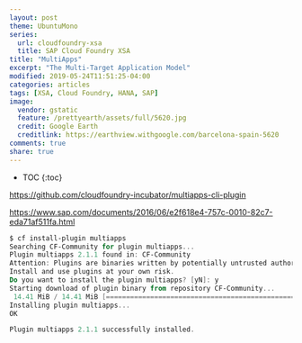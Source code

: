 ```yaml
---
layout: post
theme: UbuntuMono
series:
  url: cloudfoundry-xsa
  title: SAP Cloud Foundry XSA
title: "MultiApps"
excerpt: "The Multi-Target Application Model"
modified: 2019-05-24T11:51:25-04:00
categories: articles
tags: [XSA, Cloud Foundry, HANA, SAP]
image:
  vendor: gstatic
  feature: /prettyearth/assets/full/5620.jpg
  credit: Google Earth
  creditlink: https://earthview.withgoogle.com/barcelona-spain-5620
comments: true
share: true
---
```


* TOC
{:toc}

https://github.com/cloudfoundry-incubator/multiapps-cli-plugin

https://www.sap.com/documents/2016/06/e2f618e4-757c-0010-82c7-eda71af511fa.html

```powershell
$ cf install-plugin multiapps
Searching CF-Community for plugin multiapps...
Plugin multiapps 2.1.1 found in: CF-Community
Attention: Plugins are binaries written by potentially untrusted authors.
Install and use plugins at your own risk.
Do you want to install the plugin multiapps? [yN]: y
Starting download of plugin binary from repository CF-Community...
 14.41 MiB / 14.41 MiB [=======================================================================================================================================================================] 100.00% 6s
Installing plugin multiapps...
OK

Plugin multiapps 2.1.1 successfully installed.
```

